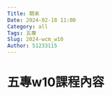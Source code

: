 ```yaml
---
Title: 期末
Date: 2024-02-18 11:00
Category: all
Tags: 五專
Slug: 2024-wcm_w10
Author: 51233115
---
```



<!-- PELICAN_END_SUMMARY -->







# 五專w10課程內容
